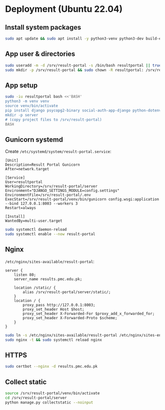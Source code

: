# Deployment (Ubuntu 22.04)

## Install system packages
```bash
sudo apt update && sudo apt install -y python3-venv python3-dev build-essential   libpq-dev postgresql postgresql-contrib nginx certbot python3-certbot-nginx
```

## App user & directories
```bash
sudo useradd -m -d /srv/result-portal -s /bin/bash resultportal || true
sudo mkdir -p /srv/result-portal && sudo chown -R resultportal: /srv/result-portal
```

## App setup
```bash
sudo -iu resultportal bash <<'BASH'
python3 -m venv venv
source venv/bin/activate
pip install django psycopg2-binary social-auth-app-django python-dotenv gunicorn
mkdir -p server
# (copy project files to /srv/result-portal)
BASH
```

## Gunicorn systemd
Create `/etc/systemd/system/result-portal.service`:
```
[Unit]
Description=Result Portal Gunicorn
After=network.target

[Service]
User=resultportal
WorkingDirectory=/srv/result-portal/server
Environment="DJANGO_SETTINGS_MODULE=config.settings"
EnvironmentFile=/srv/result-portal/.env
ExecStart=/srv/result-portal/venv/bin/gunicorn config.wsgi:application --bind 127.0.0.1:8003 --workers 3
Restart=always

[Install]
WantedBy=multi-user.target
```

```bash
sudo systemctl daemon-reload
sudo systemctl enable --now result-portal
```

## Nginx
`/etc/nginx/sites-available/result-portal`:
```
server {
    listen 80;
    server_name results.pmc.edu.pk;

    location /static/ {
        alias /srv/result-portal/server/static/;
    }
    location / {
        proxy_pass http://127.0.0.1:8003;
        proxy_set_header Host $host;
        proxy_set_header X-Forwarded-For $proxy_add_x_forwarded_for;
        proxy_set_header X-Forwarded-Proto $scheme;
    }
}
```

```bash
sudo ln -s /etc/nginx/sites-available/result-portal /etc/nginx/sites-enabled/result-portal
sudo nginx -t && sudo systemctl reload nginx
```

## HTTPS
```bash
sudo certbot --nginx -d results.pmc.edu.pk
```

## Collect static
```bash
source /srv/result-portal/venv/bin/activate
cd /srv/result-portal/server
python manage.py collectstatic --noinput
```
